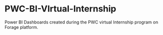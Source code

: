 # PWC-BI-VIrtual-Internship
Power BI Dashboards created during the PWC virtual Internship program on Forage platform.
